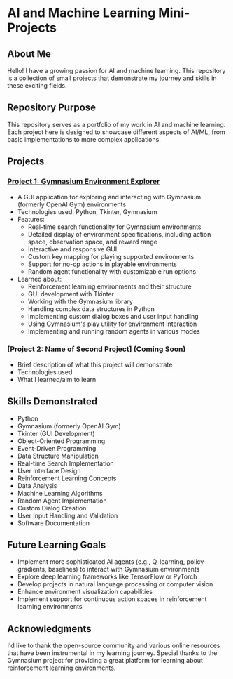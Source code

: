 # AI and Machine Learning Mini-Projects

## About Me
Hello! I have a growing passion for AI and machine learning. This repository is a collection of small projects that demonstrate my journey and skills in these exciting fields.

## Repository Purpose
This repository serves as a portfolio of my work in AI and machine learning. Each project here is designed to showcase different aspects of AI/ML, from basic implementations to more complex applications.

## Projects

### [Project 1: Gymnasium Environment Explorer](./gymnasium-environment-explorer)
- A GUI application for exploring and interacting with Gymnasium (formerly OpenAI Gym) environments
- Technologies used: Python, Tkinter, Gymnasium
- Features:
  - Real-time search functionality for Gymnasium environments
  - Detailed display of environment specifications, including action space, observation space, and reward range
  - Interactive and responsive GUI
  - Custom key mapping for playing supported environments
  - Support for no-op actions in playable environments
  - Random agent functionality with customizable run options
- Learned about:
  - Reinforcement learning environments and their structure
  - GUI development with Tkinter
  - Working with the Gymnasium library
  - Handling complex data structures in Python
  - Implementing custom dialog boxes and user input handling
  - Using Gymnasium's play utility for environment interaction
  - Implementing and running random agents in various modes

### [Project 2: Name of Second Project] (Coming Soon)
- Brief description of what this project will demonstrate
- Technologies used
- What I learned/aim to learn

## Skills Demonstrated
- Python
- Gymnasium (formerly OpenAI Gym)
- Tkinter (GUI Development)
- Object-Oriented Programming
- Event-Driven Programming
- Data Structure Manipulation
- Real-time Search Implementation
- User Interface Design
- Reinforcement Learning Concepts
- Data Analysis
- Machine Learning Algorithms
- Random Agent Implementation
- Custom Dialog Creation
- User Input Handling and Validation
- Software Documentation

## Future Learning Goals
- Implement more sophisticated AI agents (e.g., Q-learning, policy gradients, baselines) to interact with Gymnasium environments
- Explore deep learning frameworks like TensorFlow or PyTorch
- Develop projects in natural language processing or computer vision
- Enhance environment visualization capabilities
- Implement support for continuous action spaces in reinforcement learning environments

## Acknowledgments
I'd like to thank the open-source community and various online resources that have been instrumental in my learning journey. Special thanks to the Gymnasium project for providing a great platform for learning about reinforcement learning environments.
